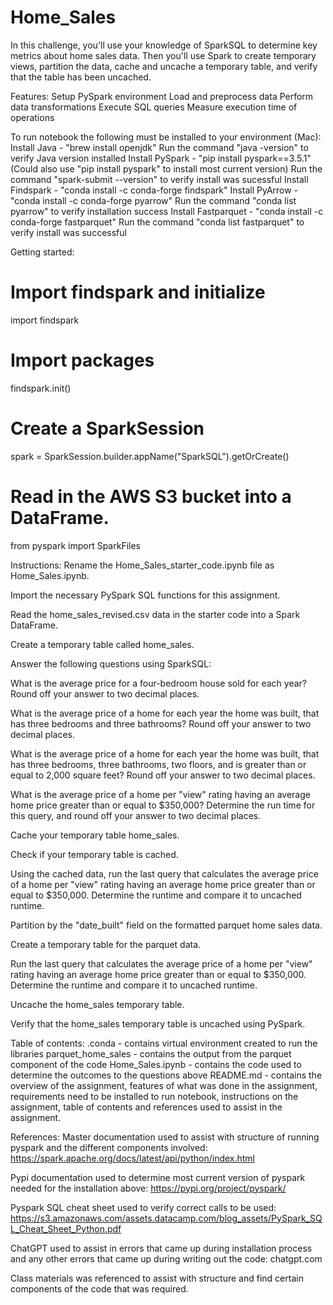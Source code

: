 # Home_Sales

In this challenge, you'll use your knowledge of SparkSQL to determine key metrics about home sales data. Then you'll use Spark to create temporary views, partition the data, cache and uncache a temporary table, and verify that the table has been uncached.

Features:
Setup PySpark environment
Load and preprocess data
Perform data transformations
Execute SQL queries
Measure execution time of operations

To run notebook the following must be installed to your environment (Mac):
Install Java - "brew install openjdk" 
Run the command "java -version" to verify Java version installed
Install PySpark - "pip install pyspark==3.5.1" (Could also use "pip install pyspark" to install most current version)
Run the command "spark-submit --version" to verify install was sucessful
Install Findspark - "conda install -c conda-forge findspark"
Install PyArrow - "conda install -c conda-forge pyarrow"
Run the command "conda list pyarrow" to verify installation success
Install Fastparquet - "conda install -c conda-forge fastparquet"
Run the command "conda list fastparquet" to verify install was successful 

Getting started:
# Import findspark and initialize
import findspark
# Import packages
findspark.init()
# Create a SparkSession
spark = SparkSession.builder.appName("SparkSQL").getOrCreate()
# Read in the AWS S3 bucket into a DataFrame.
from pyspark import SparkFiles

Instructions:
Rename the Home_Sales_starter_code.ipynb file as Home_Sales.ipynb.

Import the necessary PySpark SQL functions for this assignment.

Read the home_sales_revised.csv data in the starter code into a Spark DataFrame.

Create a temporary table called home_sales.

Answer the following questions using SparkSQL:

What is the average price for a four-bedroom house sold for each year? Round off your answer to two decimal places.

What is the average price of a home for each year the home was built, that has three bedrooms and three bathrooms? Round off your answer to two decimal places.

What is the average price of a home for each year the home was built, that has three bedrooms, three bathrooms, two floors, and is greater than or equal to 2,000 square feet? Round off your answer to two decimal places.

What is the average price of a home per "view" rating having an average home price greater than or equal to $350,000? Determine the run time for this query, and round off your answer to two decimal places.

Cache your temporary table home_sales.

Check if your temporary table is cached.

Using the cached data, run the last query that calculates the average price of a home per "view" rating having an average home price greater than or equal to $350,000. Determine the runtime and compare it to uncached runtime.

Partition by the "date_built" field on the formatted parquet home sales data.

Create a temporary table for the parquet data.

Run the last query that calculates the average price of a home per "view" rating having an average home price greater than or equal to $350,000. Determine the runtime and compare it to uncached runtime.

Uncache the home_sales temporary table.

Verify that the home_sales temporary table is uncached using PySpark.

Table of contents:
.conda - contains virtual environment created to run the libraries
parquet_home_sales - contains the output from the parquet component of the code
Home_Sales.ipynb - contains the code used to determine the outcomes to the questions above
README.md - contains the overview of the assignment, features of what was done in the assignment, requirements need to be installed to run notebook, instructions on the assignment, table of contents and references used to assist in the assignment.

References:
Master documentation used to assist with structure of running pyspark and the different components involved:
https://spark.apache.org/docs/latest/api/python/index.html

Pypi documentation used to determine most current version of pyspark needed for the installation above:
https://pypi.org/project/pyspark/

Pyspark SQL cheat sheet used to verify correct calls to be used:
https://s3.amazonaws.com/assets.datacamp.com/blog_assets/PySpark_SQL_Cheat_Sheet_Python.pdf

ChatGPT used to assist in errors that came up during installation process and any other errors that came up during writing out the code:
chatgpt.com

Class materials was referenced to assist with structure and find certain components of the code that was required.